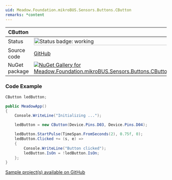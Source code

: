 ```yaml
---
uid: Meadow.Foundation.mikroBUS.Sensors.Buttons.CButton
remarks: *content
---
```


| CButton | |
|--------|--------|
| Status | <img src="https://img.shields.io/badge/Working-brightgreen" style="width: auto; height: -webkit-fill-available;" alt="Status badge: working" /> |
| Source code | [GitHub](https://github.com/WildernessLabs/Meadow.Foundation.MikroBus/tree/main/Source/CButton) |
| NuGet package | <a href="https://www.nuget.org/packages/Meadow.Foundation.mikroBUS.Sensors.Buttons.CButton/" target="_blank"><img src="https://img.shields.io/nuget/v/Meadow.Foundation.mikroBUS.Sensors.Buttons.CButton.svg?label=Meadow.Foundation.mikroBUS.Sensors.Buttons.CButton" alt="NuGet Gallery for Meadow.Foundation.mikroBUS.Sensors.Buttons.CButton" /></a> |
### Code Example

```csharp
CButton ledButton;

public MeadowApp()
{
    Console.WriteLine("Initializing ...");

    ledButton = new CButton(Device.Pins.D03, Device.Pins.D04);

    ledButton.StartPulse(TimeSpan.FromSeconds(2), 0.75f, 0);
    ledButton.Clicked += (s, e) =>
    {
        Console.WriteLine("Button clicked");
        ledButton.IsOn = !ledButton.IsOn;
    };
}

```

[Sample project(s) available on GitHub](https://github.com/WildernessLabs/Meadow.Foundation.MikroBus/tree/main/Source/CButton/Sample/CButton_Sample)


